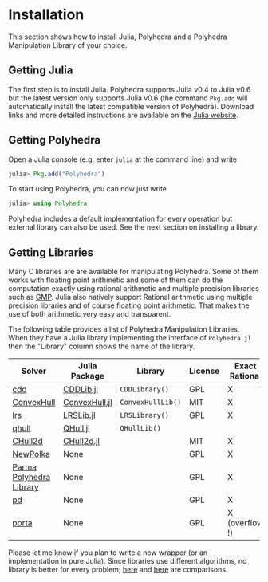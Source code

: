 # Installation

This section shows how to install Julia, Polyhedra
and a Polyhedra Manipulation Library of your choice.

## Getting Julia

The first step is to install Julia.
Polyhedra supports Julia v0.4 to Julia v0.6 but the latest version only supports Julia v0.6 (the command `Pkg.add` will automatically install the latest compatible version of Polyhedra).
Download links and more detailed instructions are available on the [Julia website](http://julialang.org).

## Getting Polyhedra

Open a Julia console (e.g. enter `julia` at the command line) and write
```julia
julia> Pkg.add("Polyhedra")
```

To start using Polyhedra, you can now just write
```julia
julia> using Polyhedra
```

Polyhedra includes a default implementation for every operation but external library can also be used.
See the next section on installing a library.

## Getting Libraries

Many C libraries are are available for manipulating Polyhedra.
Some of them works with floating point arithmetic and some of them can do the computation exactly using rational arithmetic and multiple precision libraries such as [GMP](https://gmplib.org/).
Julia also natively support Rational arithmetic using multiple precision libraries and of course floating point arithmetic.
That makes the use of both arithmetic very easy and transparent.

The following table provides a list of Polyhedra Manipulation Libraries.
When they have a Julia library implementing the interface of `Polyhedra.jl` then the "Library" column shows the name of the library.

| Solver                                                                | Julia Package                                                    | Library           | License | Exact Rational | Floating point |
|-----------------------------------------------------------------------|------------------------------------------------------------------|-------------------|---------|----------------|----------------|
| [cdd](https://www.inf.ethz.ch/personal/fukudak/cdd_home/)             | [CDDLib.jl](https://github.com/JuliaPolyhedra/CDDLib.jl)         | `CDDLibrary()`    |  GPL    |        X       |        X       |
| [ConvexHull](https://github.com/JuliaPolyhedra/ConvexHull.jl)         | [ConvexHull.jl](https://github.com/JuliaPolyhedra/ConvexHull.jl) | `ConvexHullLib()` |  MIT    |        X       |                |
| [lrs](http://cgm.cs.mcgill.ca/~avis/C/lrs.html)                       | [LRSLib.jl](https://github.com/JuliaPolyhedra/LRSLib.jl)         | `LRSLibrary()`    |  GPL    |        X       |        X       |
| [qhull](http://www.qhull.org/)                                        | [QHull.jl](https://github.com/davidavdav/QHull.jl)               | `QHullLib()`      |         |                |        X       |
| [CHull2d](https://github.com/cc7768/CHull2d.jl)                       | [CHull2d.jl](https://github.com/cc7768/CHull2d.jl)               |                   |  MIT    |        X       |        X       |
| [NewPolka](http://pop-art.inrialpes.fr/people/bjeannet/newpolka/)     | None                                                             |                   |  GPL    |        X       |                |
| [Parma Polyhedra Library](http://bugseng.com/products/ppl/)           | None                                                             |                   |  GPL    |        X       |                |
| [pd](http://www.cs.unb.ca/~bremner/pd/)                               | None                                                             |                   |  GPL    |        X       |                |
| [porta](http://comopt.ifi.uni-heidelberg.de/software/PORTA/)          | None                                                             |                   |  GPL    | X (overflow !) |                |

Please let me know if you plan to write a new wrapper (or an implementation in pure Julia).
Since libraries use different algorithms, no library is better for every problem; [here](http://cgm.cs.mcgill.ca/~avis/doc/avis/ABS96a.ps) and [here](http://bugseng.com/products/ppl/performance) are comparisons.
